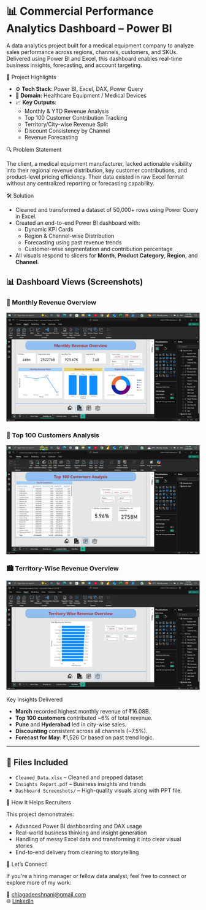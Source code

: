# 📊 Commercial Performance Analytics Dashboard – Power BI

A data analytics project built for a medical equipment company to analyze sales performance across regions, channels, customers, and SKUs. Delivered using Power BI and Excel, this dashboard enables real-time business insights, forecasting, and account targeting.

📌 Project Highlights

- ⚙️ **Tech Stack**: Power BI, Excel, DAX, Power Query
- 🏥 **Domain**: Healthcare Equipment / Medical Devices
- 📈 **Key Outputs**:
  - Monthly & YTD Revenue Analysis
  - Top 100 Customer Contribution Tracking
  - Territory/City-wise Revenue Split
  - Discount Consistency by Channel
  - Revenue Forecasting

🔍 Problem Statement

The client, a medical equipment manufacturer, lacked actionable visibility into their regional revenue distribution, key customer contributions, and product-level pricing efficiency. Their data existed in raw Excel format without any centralized reporting or forecasting capability.

🛠️ Solution

- Cleaned and transformed a dataset of 50,000+ rows using Power Query in Excel.
- Created an end-to-end Power BI dashboard with:
  - Dynamic KPI Cards
  - Region & Channel-wise Distribution
  - Forecasting using past revenue trends
  - Customer-wise segmentation and contribution percentage
- All visuals respond to slicers for **Month**, **Product Category**, **Region**, and **Channel**.

## 📊 Dashboard Views (Screenshots)

### 📅 Monthly Revenue Overview  
![Monthly Revenue Overview](./Monthly%20Revenue.png)

### 👥 Top 100 Customers Analysis  
![Top Customers Overview](./Customer%20Wise%20Analysis.png)

### 🏙️ Territory-Wise Revenue Overview  
![Territory Revenue Overview](./City%20Wise%20Analysis.png)

Key Insights Delivered

- **March** recorded highest monthly revenue of ₹16.08B.
- **Top 100 customers** contributed ~6% of total revenue.
- **Pune** and **Hyderabad** led in city-wise sales.
- **Discounting** consistent across all channels (~7.5%).
- **Forecast for May**: ₹1,526 Cr based on past trend logic.

---

## 📁 Files Included

- `Cleaned_Data.xlsx` – Cleaned and prepped dataset
- `Insights Report.pdf` – Business insights and trends  
- `Dashboard Screenshots/` – High-quality visuals along with PPT file.

📌 How It Helps Recruiters

This project demonstrates:
- Advanced Power BI dashboarding and DAX usage
- Real-world business thinking and insight generation
- Handling of messy Excel data and transforming it into clear visual stories
- End-to-end delivery from cleaning to storytelling

🙌 Let’s Connect!

If you're a hiring manager or fellow data analyst, feel free to connect or explore more of my work:

📧 chjagadeeshnani@gmail.com  
🌐 [LinkedIn](https://www.linkedin.com/in/jagadeesh-chandrasetty-48162a27a)

